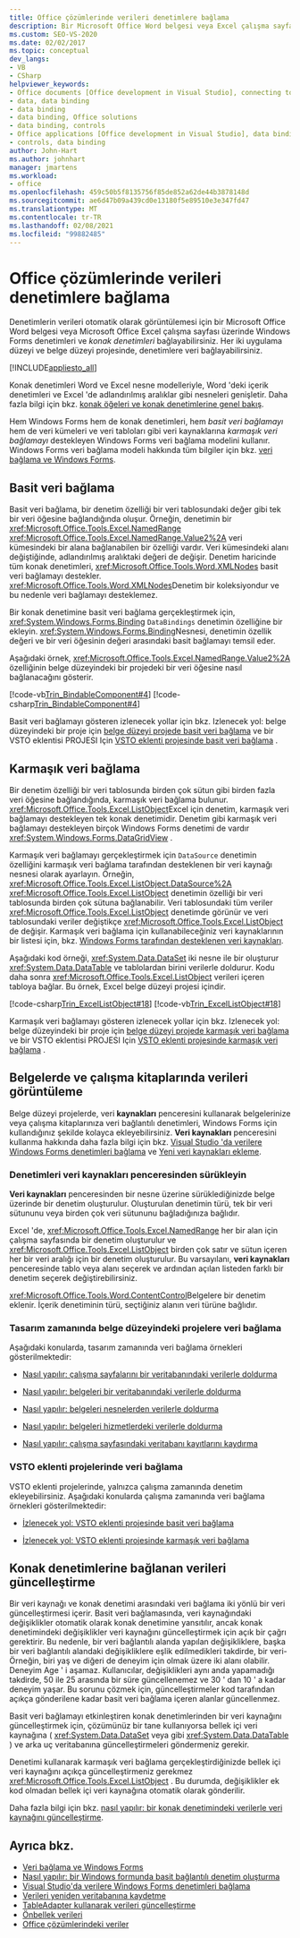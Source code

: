 ```yaml
---
title: Office çözümlerinde verileri denetimlere bağlama
description: Bir Microsoft Office Word belgesi veya Excel çalışma sayfasında bir veri kaynağına Windows Forms denetimleri ve konak denetimlerini nasıl bağlayabileceğinizi öğrenin.
ms.custom: SEO-VS-2020
ms.date: 02/02/2017
ms.topic: conceptual
dev_langs:
- VB
- CSharp
helpviewer_keywords:
- Office documents [Office development in Visual Studio], connecting to data
- data, data binding
- data binding
- data binding, Office solutions
- data binding, controls
- Office applications [Office development in Visual Studio], data binding
- controls, data binding
author: John-Hart
ms.author: johnhart
manager: jmartens
ms.workload:
- office
ms.openlocfilehash: 459c50b5f8135756f85de852a62de44b3878148d
ms.sourcegitcommit: ae6d47b09a439cd0e13180f5e89510e3e347fd47
ms.translationtype: MT
ms.contentlocale: tr-TR
ms.lasthandoff: 02/08/2021
ms.locfileid: "99882485"
---
```

# <a name="bind-data-to-controls-in-office-solutions"></a>Office çözümlerinde verileri denetimlere bağlama
  Denetimlerin verileri otomatik olarak görüntülemesi için bir Microsoft Office Word belgesi veya Microsoft Office Excel çalışma sayfası üzerinde Windows Forms denetimleri ve *konak denetimleri* bağlayabilirsiniz. Her iki uygulama düzeyi ve belge düzeyi projesinde, denetimlere veri bağlayabilirsiniz.

 [!INCLUDE[appliesto_all](../vsto/includes/appliesto-all-md.md)]

 Konak denetimleri Word ve Excel nesne modelleriyle, Word 'deki içerik denetimleri ve Excel 'de adlandırılmış aralıklar gibi nesneleri genişletir. Daha fazla bilgi için bkz. [konak öğeleri ve konak denetimlerine genel bakış](../vsto/host-items-and-host-controls-overview.md).

 Hem Windows Forms hem de konak denetimleri, hem *basit veri bağlamayı* hem de veri kümeleri ve veri tabloları gibi veri kaynaklarına *karmaşık veri bağlamayı* destekleyen Windows Forms veri bağlama modelini kullanır. Windows Forms veri bağlama modeli hakkında tüm bilgiler için bkz. [veri bağlama ve Windows Forms](/dotnet/framework/winforms/data-binding-and-windows-forms).

## <a name="simple-data-binding"></a>Basit veri bağlama
 Basit veri bağlama, bir denetim özelliği bir veri tablosundaki değer gibi tek bir veri öğesine bağlandığında oluşur. Örneğin, denetimin bir <xref:Microsoft.Office.Tools.Excel.NamedRange> <xref:Microsoft.Office.Tools.Excel.NamedRange.Value2%2A> veri kümesindeki bir alana bağlanabilen bir özelliği vardır. Veri kümesindeki alanı değiştiğinde, adlandırılmış aralıktaki değeri de değişir. Denetim haricinde tüm konak denetimleri, <xref:Microsoft.Office.Tools.Word.XMLNodes> basit veri bağlamayı destekler. <xref:Microsoft.Office.Tools.Word.XMLNodes>Denetim bir koleksiyondur ve bu nedenle veri bağlamayı desteklemez.

 Bir konak denetimine basit veri bağlama gerçekleştirmek için, <xref:System.Windows.Forms.Binding> `DataBindings` denetimin özelliğine bir ekleyin. <xref:System.Windows.Forms.Binding>Nesnesi, denetimin özellik değeri ve bir veri öğesinin değeri arasındaki basit bağlamayı temsil eder.

 Aşağıdaki örnek, <xref:Microsoft.Office.Tools.Excel.NamedRange.Value2%2A> özelliğinin belge düzeyindeki bir projedeki bir veri öğesine nasıl bağlanacağını gösterir.

 [!code-vb[Trin_BindableComponent#4](../vsto/codesnippet/VisualBasic/Trin_BindableComponent/Sheet1.vb#4)]
 [!code-csharp[Trin_BindableComponent#4](../vsto/codesnippet/CSharp/Trin_BindableComponent/Sheet1.cs#4)]

 Basit veri bağlamayı gösteren izlenecek yollar için bkz. Izlenecek yol: belge düzeyindeki bir proje için [belge düzeyi projede basit veri bağlama](../vsto/walkthrough-simple-data-binding-in-a-document-level-project.md) ve bir VSTO eklentisi PROJESI Için [VSTO eklenti projesinde basit veri bağlama](../vsto/walkthrough-simple-data-binding-in-vsto-add-in-project.md) .

## <a name="complex-data-binding"></a>Karmaşık veri bağlama
 Bir denetim özelliği bir veri tablosunda birden çok sütun gibi birden fazla veri öğesine bağlandığında, karmaşık veri bağlama bulunur. <xref:Microsoft.Office.Tools.Excel.ListObject>Excel için denetim, karmaşık veri bağlamayı destekleyen tek konak denetimidir. Denetim gibi karmaşık veri bağlamayı destekleyen birçok Windows Forms denetimi de vardır <xref:System.Windows.Forms.DataGridView> .

 Karmaşık veri bağlamayı gerçekleştirmek için `DataSource` denetimin özelliğini karmaşık veri bağlama tarafından desteklenen bir veri kaynağı nesnesi olarak ayarlayın. Örneğin, <xref:Microsoft.Office.Tools.Excel.ListObject.DataSource%2A> <xref:Microsoft.Office.Tools.Excel.ListObject> denetimin özelliği bir veri tablosunda birden çok sütuna bağlanabilir. Veri tablosundaki tüm veriler <xref:Microsoft.Office.Tools.Excel.ListObject> denetimde görünür ve veri tablosundaki veriler değiştikçe <xref:Microsoft.Office.Tools.Excel.ListObject> de değişir. Karmaşık veri bağlama için kullanabileceğiniz veri kaynaklarının bir listesi için, bkz. [Windows Forms tarafından desteklenen veri kaynakları](/dotnet/framework/winforms/data-sources-supported-by-windows-forms).

 Aşağıdaki kod örneği, <xref:System.Data.DataSet> iki nesne ile bir oluşturur <xref:System.Data.DataTable> ve tablolardan birini verilerle doldurur. Kodu daha sonra <xref:Microsoft.Office.Tools.Excel.ListObject> verileri içeren tabloya bağlar. Bu örnek, Excel belge düzeyi projesi içindir.

 [!code-csharp[Trin_ExcelListObject#18](../vsto/codesnippet/CSharp/Trin_ExcelListObject/Trin_ExcelListObject.cs#18)]
 [!code-vb[Trin_ExcelListObject#18](../vsto/codesnippet/VisualBasic/Trin_ExcelListObject/Sheet1.vb#18)]

 Karmaşık veri bağlamayı gösteren izlenecek yollar için bkz. Izlenecek yol: belge düzeyindeki bir proje için [belge düzeyi projede karmaşık veri bağlama](../vsto/walkthrough-complex-data-binding-in-a-document-level-project.md) ve bir VSTO eklentisi PROJESI Için [VSTO eklenti projesinde karmaşık veri bağlama](../vsto/walkthrough-complex-data-binding-in-vsto-add-in-project.md) .

## <a name="display-data-in-documents-and-workbooks"></a>Belgelerde ve çalışma kitaplarında verileri görüntüleme
 Belge düzeyi projelerde, veri **kaynakları** penceresini kullanarak belgelerinize veya çalışma kitaplarınıza veri bağlantılı denetimleri, Windows Forms için kullandığınız şekilde kolayca ekleyebilirsiniz. **Veri kaynakları** penceresini kullanma hakkında daha fazla bilgi için bkz. [Visual Studio 'da verilere Windows Forms denetimleri bağlama](../data-tools/bind-windows-forms-controls-to-data-in-visual-studio.md) ve [Yeni veri kaynakları ekleme](../data-tools/add-new-data-sources.md).

### <a name="drag-controls-from-the-data-sources-window"></a>Denetimleri veri kaynakları penceresinden sürükleyin
 **Veri kaynakları** penceresinden bir nesne üzerine sürüklediğinizde belge üzerinde bir denetim oluşturulur. Oluşturulan denetimin türü, tek bir veri sütununu veya birden çok veri sütununu bağladığınıza bağlıdır.

 Excel 'de, <xref:Microsoft.Office.Tools.Excel.NamedRange> her bir alan için çalışma sayfasında bir denetim oluşturulur ve <xref:Microsoft.Office.Tools.Excel.ListObject> birden çok satır ve sütun içeren her bir veri aralığı için bir denetim oluşturulur. Bu varsayılanı, **veri kaynakları** penceresinde tablo veya alanı seçerek ve ardından açılan listeden farklı bir denetim seçerek değiştirebilirsiniz.

 <xref:Microsoft.Office.Tools.Word.ContentControl>Belgelere bir denetim eklenir. İçerik denetiminin türü, seçtiğiniz alanın veri türüne bağlıdır.

### <a name="bind-data-in-document-level-projects-at-design-time"></a>Tasarım zamanında belge düzeyindeki projelere veri bağlama
 Aşağıdaki konularda, tasarım zamanında veri bağlama örnekleri gösterilmektedir:

- [Nasıl yapılır: çalışma sayfalarını bir veritabanındaki verilerle doldurma](../vsto/how-to-populate-worksheets-with-data-from-a-database.md)

- [Nasıl yapılır: belgeleri bir veritabanındaki verilerle doldurma](../vsto/how-to-populate-documents-with-data-from-a-database.md)

- [Nasıl yapılır: belgeleri nesnelerden verilerle doldurma](../vsto/how-to-populate-documents-with-data-from-objects.md)

- [Nasıl yapılır: belgeleri hizmetlerdeki verilerle doldurma](../vsto/how-to-populate-documents-with-data-from-services.md)

- [Nasıl yapılır: çalışma sayfasındaki veritabanı kayıtlarını kaydırma](../vsto/how-to-scroll-through-database-records-in-a-worksheet.md)

### <a name="bind-data-in-vsto-add-in-projects"></a>VSTO eklenti projelerinde veri bağlama
 VSTO eklenti projelerinde, yalnızca çalışma zamanında denetim ekleyebilirsiniz. Aşağıdaki konularda çalışma zamanında veri bağlama örnekleri gösterilmektedir:

- [İzlenecek yol: VSTO eklenti projesinde basit veri bağlama](../vsto/walkthrough-simple-data-binding-in-vsto-add-in-project.md)

- [İzlenecek yol: VSTO eklenti projesinde karmaşık veri bağlama](../vsto/walkthrough-complex-data-binding-in-vsto-add-in-project.md)

## <a name="update-data-that-is-bound-to-host-controls"></a>Konak denetimlerine bağlanan verileri güncelleştirme
 Bir veri kaynağı ve konak denetimi arasındaki veri bağlama iki yönlü bir veri güncelleştirmesi içerir. Basit veri bağlamasında, veri kaynağındaki değişiklikler otomatik olarak konak denetimine yansıtılır, ancak konak denetimindeki değişiklikler veri kaynağını güncelleştirmek için açık bir çağrı gerektirir. Bu nedenle, bir veri bağlantılı alanda yapılan değişikliklere, başka bir veri bağlantılı alandaki değişikliklere eşlik edilmedikleri takdirde, bir veri- Örneğin, biri yaş ve diğeri de deneyim için olmak üzere iki alanı olabilir. Deneyim Age ' i aşamaz. Kullanıcılar, değişiklikleri aynı anda yapamadığı takdirde, 50 ile 25 arasında bir süre güncellenemez ve 30 ' dan 10 ' a kadar deneyim yaşar. Bu sorunu çözmek için, güncelleştirmeler kod tarafından açıkça gönderilene kadar basit veri bağlama içeren alanlar güncellenmez.

 Basit veri bağlamayı etkinleştiren konak denetimlerinden bir veri kaynağını güncelleştirmek için, çözümünüz bir tane kullanıyorsa bellek içi veri kaynağına ( <xref:System.Data.DataSet> veya gibi <xref:System.Data.DataTable> ) ve arka uç veritabanına güncelleştirmeleri göndermeniz gerekir.

 Denetimi kullanarak karmaşık veri bağlama gerçekleştirdiğinizde bellek içi veri kaynağını açıkça güncelleştirmeniz gerekmez <xref:Microsoft.Office.Tools.Excel.ListObject> . Bu durumda, değişiklikler ek kod olmadan bellek içi veri kaynağına otomatik olarak gönderilir.

 Daha fazla bilgi için bkz. [nasıl yapılır: bir konak denetimindeki verilerle veri kaynağını güncelleştirme](../vsto/how-to-update-a-data-source-with-data-from-a-host-control.md).

## <a name="see-also"></a>Ayrıca bkz.
- [Veri bağlama ve Windows Forms](/dotnet/framework/winforms/data-binding-and-windows-forms)
- [Nasıl yapılır: bir Windows formunda basit bağlantılı denetim oluşturma](/dotnet/framework/winforms/how-to-create-a-simple-bound-control-on-a-windows-form)
- [Visual Studio'da verilere Windows Forms denetimleri bağlama](../data-tools/bind-windows-forms-controls-to-data-in-visual-studio.md)
- [Verileri yeniden veritabanına kaydetme](../data-tools/save-data-back-to-the-database.md)
- [TableAdapter kullanarak verileri güncelleştirme](../data-tools/update-data-by-using-a-tableadapter.md)
- [Önbellek verileri](../vsto/caching-data.md)
- [Office çözümlerindeki veriler](../vsto/data-in-office-solutions.md)
